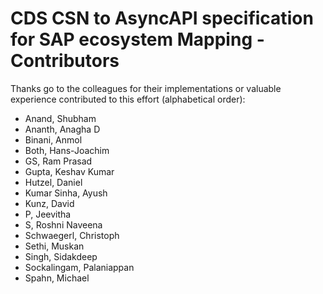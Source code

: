 # CDS CSN to AsyncAPI specification for SAP ecosystem Mapping - Contributors

Thanks go to the colleagues for their implementations or valuable experience contributed to this effort (alphabetical order):

- Anand, Shubham
- Ananth, Anagha D
- Binani, Anmol
- Both, Hans-Joachim
- GS, Ram Prasad
- Gupta, Keshav Kumar
- Hutzel, Daniel
- Kumar Sinha, Ayush
- Kunz, David
- P, Jeevitha
- S, Roshni Naveena
- Schwaegerl, Christoph
- Sethi, Muskan
- Singh, Sidakdeep
- Sockalingam, Palaniappan
- Spahn, Michael
